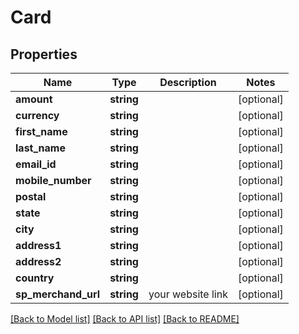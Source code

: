 # Card

## Properties
Name | Type | Description | Notes
------------ | ------------- | ------------- | -------------
**amount** | **string** |  | [optional] 
**currency** | **string** |  | [optional] 
**first_name** | **string** |  | [optional] 
**last_name** | **string** |  | [optional] 
**email_id** | **string** |  | [optional] 
**mobile_number** | **string** |  | [optional] 
**postal** | **string** |  | [optional] 
**state** | **string** |  | [optional] 
**city** | **string** |  | [optional] 
**address1** | **string** |  | [optional] 
**address2** | **string** |  | [optional] 
**country** | **string** |  | [optional] 
**sp_merchand_url** | **string** | your website link | [optional] 

[[Back to Model list]](../README.md#documentation-for-models) [[Back to API list]](../README.md#documentation-for-api-endpoints) [[Back to README]](../README.md)


